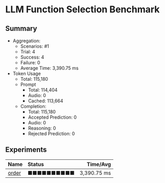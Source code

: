 # LLM Function Selection Benchmark
## Summary
  - Aggregation:
    - Scenarios: #1
    - Trial: 4
    - Success: 4
    - Failure: 0
    - Average Time: 3,390.75 ms
  - Token Usage
    - Total: 115,180
    - Prompt
      - Total: 114,404
      - Audio: 0
      - Cached: 113,664
    - Completion:
      - Total: 115,180
      - Accepted Prediction: 0
      - Audio: 0
      - Reasoning: 0
      - Rejected Prediction: 0

## Experiments
 Name | Status | Time/Avg  
:-----|:-------|----------:
[order](./order/README.md) | ■■■■■■■■■■ | 3,390.75 ms